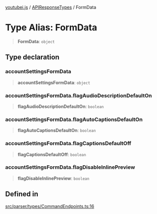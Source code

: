 [youtubei.js](../../../README.md) / [APIResponseTypes](../README.md) / FormData

# Type Alias: FormData

> **FormData**: `object`

## Type declaration

### accountSettingsFormData

> **accountSettingsFormData**: `object`

### accountSettingsFormData.flagAudioDescriptionDefaultOn

> **flagAudioDescriptionDefaultOn**: `boolean`

### accountSettingsFormData.flagAutoCaptionsDefaultOn

> **flagAutoCaptionsDefaultOn**: `boolean`

### accountSettingsFormData.flagCaptionsDefaultOff

> **flagCaptionsDefaultOff**: `boolean`

### accountSettingsFormData.flagDisableInlinePreview

> **flagDisableInlinePreview**: `boolean`

## Defined in

[src/parser/types/CommandEndpoints.ts:16](https://github.com/LuanRT/YouTube.js/blob/4ae0cc5c523a2080e68d6c0c1437c78fe318ea30/src/parser/types/CommandEndpoints.ts#L16)
